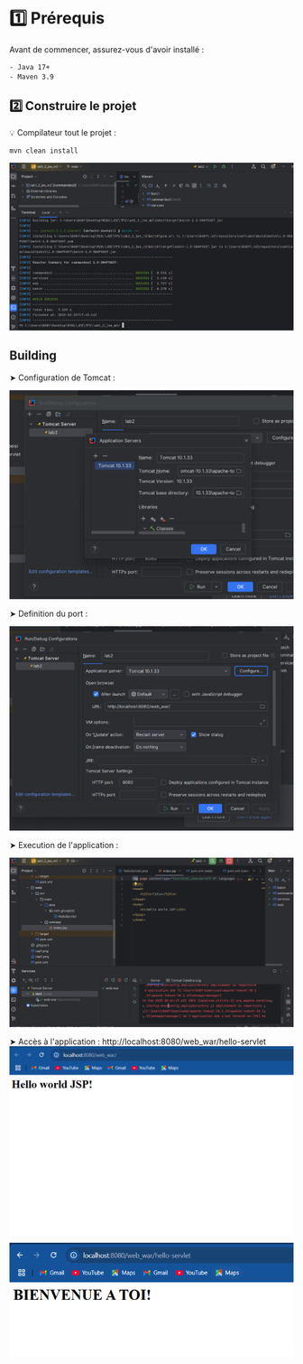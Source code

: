 # 1️⃣ Prérequis
Avant de commencer, assurez-vous d'avoir installé :

```bash
- Java 17+
- Maven 3.9
```

## 2️⃣ Construire le projet

💡 Compilateur tout le projet :
```bash
mvn clean install
```

![lab_2_jee_m2](c1.png)

## Building

➤ Configuration de Tomcat :

![lab_2_jee_m2](cap1.png)

➤ Definition du port :

![lab_2_jee_m2](cap2.png)

➤ Execution de l'application :

![lab_2_jee_m2](cap3.png)

➤ Accès à l'application  : http://localhost:8080/web_war/hello-servlet
![lab_2_jee_m2](cap4.png)
![lab_2_jee_m2](cap5.png)
